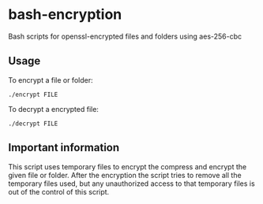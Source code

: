bash-encryption
===============

Bash scripts for openssl-encrypted files and folders using aes-256-cbc

## Usage

To encrypt a file or folder:

    ./encrypt FILE
    
To decrypt a encrypted file:

    ./decrypt FILE
    
## Important information

This script uses temporary files to encrypt the compress and encrypt the given file or folder. After the encryption the script tries to remove all the temporary files used, but any unauthorized access to that temporary files is out of the control of this script.

    

